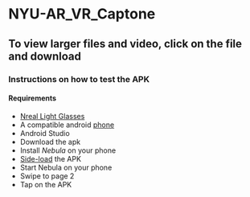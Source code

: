 # NYU-AR_VR_Captone
## To view larger files and video, click on the file and download
### Instructions on how to test the APK
#### Requirements
- [Nreal Light Glasses](https://www.nreal.ai/light/?gclid=Cj0KCQjwyMiTBhDKARIsAAJ-9VsRpPyiJ_ic3spfOfd3X4tD7hA3w7PxBP4gId_6BJqMALbcoqlgwNAaAuhIEALw_wcB)
- A compatible android [phone](https://www.theverge.com/2021/11/18/22789172/nreal-light-mixed-reality-glasses-us-launch-verizon)
- Android Studio
- Download the apk
- Install *Nebula* on your phone
- [Side-load](https://www.xda-developers.com/how-to-sideload-install-android-app-apk/) the APK
- Start Nebula on your phone
- Swipe to page 2
- Tap on the APK
